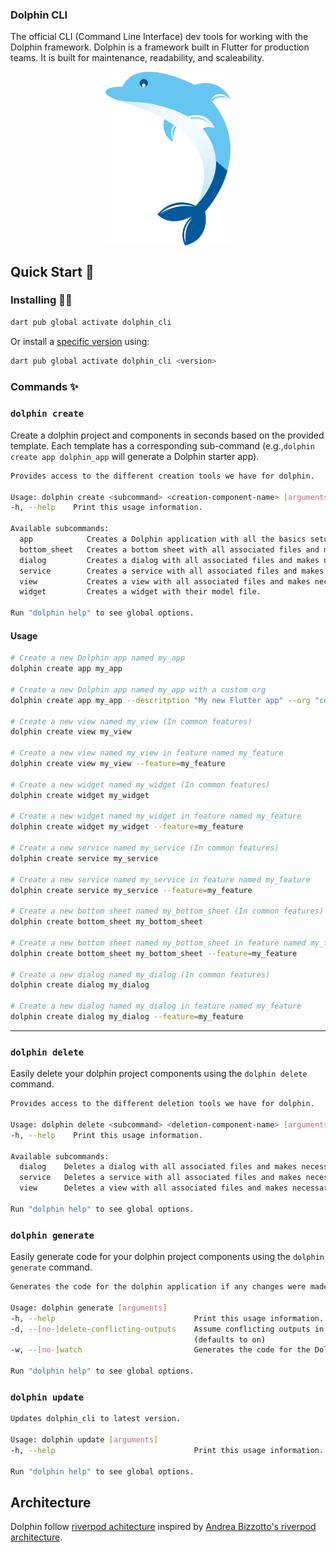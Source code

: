 
### Dolphin CLI


The official CLI (Command Line Interface) dev tools for working with the Dolphin framework. Dolphin is a framework built in Flutter for production teams. It is built for maintenance, readability, and scaleability. 
  
[<p align="center"><img src="https://raw.githubusercontent.com/rkishan516/dolphin_cli/main/doc/assets/logo.svg" align="center" width="200" /></p>](https://github.com/rkishan516/dolphin_cli)

## Quick Start 🚀

### Installing 🧑‍💻

```sh
dart pub global activate dolphin_cli
```

Or install a [specific version](https://pub.dev/packages/dolphin_cli/versions) using:

```sh
dart pub global activate dolphin_cli <version>
```

### Commands ✨

### `dolphin create`

Create a dolphin project and components in seconds based on the provided template. Each template has a corresponding sub-command (e.g.,`dolphin create app dolphin_app` will generate a Dolphin starter app).

```sh
Provides access to the different creation tools we have for dolphin.

Usage: dolphin create <subcommand> <creation-component-name> [arguments]
-h, --help    Print this usage information.

Available subcommands:
  app            Creates a Dolphin application with all the basics setup.
  bottom_sheet   Creates a bottom sheet with all associated files and makes necessary code changes for adding a bottom sheet.
  dialog         Creates a dialog with all associated files and makes necessary code changes for adding a dialog.
  service        Creates a service with all associated files and makes necessary code changes to include that service.
  view           Creates a view with all associated files and makes necessary code changes for adding a view.
  widget         Creates a widget with their model file.

Run "dolphin help" to see global options.
```

#### Usage

```sh
# Create a new Dolphin app named my_app
dolphin create app my_app

# Create a new Dolphin app named my_app with a custom org
dolphin create app my_app --descritption "My new Flutter app" --org "com.custom.org"

# Create a new view named my_view (In common features)
dolphin create view my_view

# Create a new view named my_view in feature named my_feature
dolphin create view my_view --feature=my_feature

# Create a new widget named my_widget (In common features)
dolphin create widget my_widget

# Create a new widget named my_widget in feature named my_feature
dolphin create widget my_widget --feature=my_feature

# Create a new service named my_service (In common features)
dolphin create service my_service

# Create a new service named my_service in feature named my_feature
dolphin create service my_service --feature=my_feature

# Create a new bottom sheet named my_bottom_sheet (In common features)
dolphin create bottom_sheet my_bottom_sheet

# Create a new bottom sheet named my_bottom_sheet in feature named my_feature
dolphin create bottom_sheet my_bottom_sheet --feature=my_feature

# Create a new dialog named my_dialog (In common features)
dolphin create dialog my_dialog

# Create a new dialog named my_dialog in feature named my_feature
dolphin create dialog my_dialog --feature=my_feature


```

---

### `dolphin delete`

Easily delete your dolphin project components using the `dolphin delete` command.

```sh
Provides access to the different deletion tools we have for dolphin.

Usage: dolphin delete <subcommand> <deletion-component-name> [arguments]
-h, --help    Print this usage information.

Available subcommands:
  dialog    Deletes a dialog with all associated files and makes necessary code changes for deleting a dialog.
  service   Deletes a service with all associated files and makes necessary code changes for deleting a service.
  view      Deletes a view with all associated files and makes necessary code changes for deleting a view.

Run "dolphin help" to see global options.
```

### `dolphin generate`

Easily generate code for your dolphin project components using the `dolphin generate` command.

```sh
Generates the code for the dolphin application if any changes were made.

Usage: dolphin generate [arguments]
-h, --help                               Print this usage information.
-d, --[no-]delete-conflicting-outputs    Assume conflicting outputs in the users package are from previous builds, and skip the user prompt that would usually be provided.
                                         (defaults to on)
-w, --[no-]watch                         Generates the code for the Dolphin application, watching the file system for updates and rebuilding as appropriate.

Run "dolphin help" to see global options.
```

### `dolphin update`

```sh
Updates dolphin_cli to latest version.

Usage: dolphin update [arguments]
-h, --help                               Print this usage information.

Run "dolphin help" to see global options.
```

## Architecture

Dolphin follow [riverpod achitecture](https://sostronk.ghost.io/best-folder-structure-for-flutter-app-with-riverpod/) inspired by [Andrea Bizzotto's riverpod architecture](https://codewithandrea.com/articles/flutter-app-architecture-riverpod-introduction/).